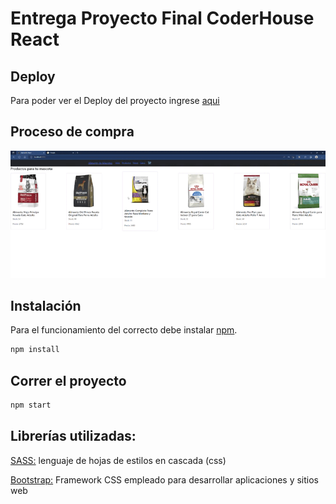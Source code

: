 # Entrega Proyecto Final CoderHouse React

## Deploy
Para poder ver el Deploy del proyecto ingrese [aqui](https://react-31170.vercel.app/)

## Proceso de compra
![GIF](https://raw.githubusercontent.com/lucaspenalba/imag/main/carrito.gif)

## Instalación

Para el funcionamiento del correcto debe instalar [npm](https://www.npmjs.com/).

```bash
npm install
```

## Correr el proyecto


```bash
npm start
```

## Librerías utilizadas:

[SASS:](https://sass-lang.com/) lenguaje de hojas de estilos en cascada (css)

[Bootstrap:](https://react-bootstrap.github.io/) Framework CSS empleado para desarrollar aplicaciones y sitios web 



